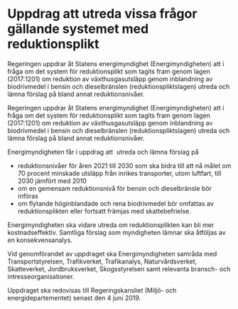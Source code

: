 # Uppdrag att utreda vissa frågor gällande systemet med reduktionsplikt

Regeringen uppdrar åt Statens energimyndighet (Energimyndigheten) att i fråga om det system för reduktionsplikt som tagits fram genom lagen (2017:1201) om reduktion av växthusgasutsläpp genom inblandning av biodrivmedel i bensin och dieselbränslen (reduktionspliktslagen) utreda och lämna förslag på bland annat reduktionsnivåer.

Regeringen uppdrar åt Statens energimyndighet (Energimyndigheten) att i fråga om det system för reduktionsplikt som tagits fram genom lagen (2017:1201) om reduktion av växthusgasutsläpp genom inblandning av biodrivmedel i bensin och dieselbränslen (reduktionspliktslagen) utreda och lämna förslag på bland annat reduktionsnivåer.

Energimyndigheten får i uppdrag att  utreda och lämna förslag på

* reduktionsnivåer för åren 2021 till 2030 som ska bidra till att nå målet om 70 procent minskade utsläpp från inrikes transporter, utom luftfart, till 2030 jämfört med 2010
* om en gemensam reduktionsnivå för bensin och dieselbränsle bör införas
* om flytande höginblandade och rena biodrivmedel bör omfattas av reduktionsplikten eller fortsatt främjas med skattebefrielse.

Energimyndigheten ska vidare utreda om reduktionsplikten kan bli mer kostnadseffektiv. Samtliga förslag som myndigheten lämnar ska åtföljas av en konsekvensanalys.

Vid genomförandet av uppdraget ska Energimyndigheten samråda med Transportstyrelsen, Trafikverket, Trafikanalys, Naturvårdsverket, Skatteverket, Jordbruksverket, Skogsstyrelsen samt relevanta bransch- och intresseorganisationer.

Uppdraget ska redovisas till Regeringskansliet (Miljö- och energidepartementet) senast den 4 juni 2019.

